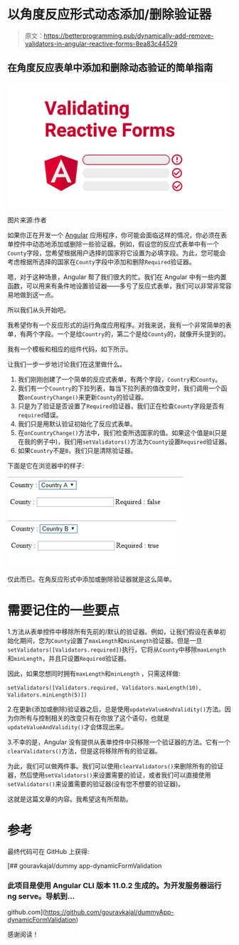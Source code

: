 # 以角度反应形式动态添加/删除验证器

> 原文：<https://betterprogramming.pub/dynamically-add-remove-validators-in-angular-reactive-forms-8ea83c44529>

## 在角度反应表单中添加和删除动态验证的简单指南

![](img/90b4bcbb61865eec4d1cb5342d48f535.png)

图片来源:作者

如果你正在开发一个 [Angular](https://angular.io/) 应用程序，你可能会面临这样的情况，你必须在表单控件中动态地添加或删除一些验证器。例如，假设您的反应式表单中有一个`County`字段，您希望根据用户选择的国家将它设置为必填字段。为此，您可能会考虑根据所选择的国家在`County`字段中添加和删除`Required`验证器。

嗯，对于这种场景，Angular 帮了我们很大的忙。我们在 Angular 中有一些内置函数，可以用来有条件地设置验证器——多亏了反应式表单，我们可以非常非常容易地做到这一点。

所以我们从头开始吧。

我希望你有一个反应形式的运行角度应用程序。对我来说，我有一个非常简单的表单，有两个字段。一个是给`Country`的，第二个是给`County`的，就像开头提到的。

我有一个模板和相应的组件代码，如下所示。

让我们一步一步地讨论我们在这里做什么。

1.  我们刚刚创建了一个简单的反应式表单，有两个字段，`Country`和`County`。
2.  我们有一个`Country`的下拉列表，每当下拉列表的值改变时，我们调用一个函数`onCountryChange()`来更新`County`的验证器。
3.  只是为了验证是否设置了`Required`验证器，我们正在检查`County`字段是否有`required`错误。
4.  我们只是用默认验证初始化了反应式表单。
5.  在`onCountryChange()`方法中，我们检查所选国家的值。如果这个值是`B`(只是在我的例子中)，我们用`setValidators()`方法为`County`设置`Required`验证器。
6.  如果`Country`不是`B`，我们只是清除验证器。

下面是它在浏览器中的样子:

![](img/8fdb459b5f106e410f8e3d057ba051c9.png)![](img/f871d0e113630fd77f7dba8b2dbc3255.png)

仅此而已。在角反应形式中添加或删除验证器就是这么简单。

# **需要记住的一些要点**

1.方法从表单控件中移除所有先前的/默认的验证器。例如，让我们假设在表单初始化期间，您为`County`设置了`maxLength`和`minLength`验证器。但是一旦`setValidators([Validators.required])`执行，它将从`County`中移除`maxLength`和`minLength`，并且只设置`Required`验证器。

因此，如果您想同时拥有`maxLength`和`minLength` ，只需这样做:

```
setValidators([Validators.required, Validators.maxLength(10), Validators.minLength(5)])
```

2.在更新(添加或删除)验证器之后，总是使用`updateValueAndValidity()`方法。因为你所有与控制相关的改变只有在你放了这个语句，也就是`updateValueAndValidity()`才会体现出来。

3.不幸的是，Angular 没有提供从表单控件中只移除一个验证器的方法。它有一个`clearValidators()`方法，但是这将移除所有的验证器。

为此，我们可以做两件事。我们可以使用`clearValidators()`来删除所有的验证器，然后使用`setValidators()`来设置需要的验证，或者我们可以直接使用`setValidators()`来设置需要的验证器(没有您不想要的验证器)。

这就是这篇文章的内容。我希望这有所帮助。

# 参考

最终代码可在 GitHub 上获得:

 [## gouravkajal/dummy app-dynamicFormValidation

### 此项目是使用 Angular CLI 版本 11.0.2 生成的。为开发服务器运行 ng serve。导航到…

github.com](https://github.com/gouravkajal/dummyApp-dynamicFormValidation) 

感谢阅读！